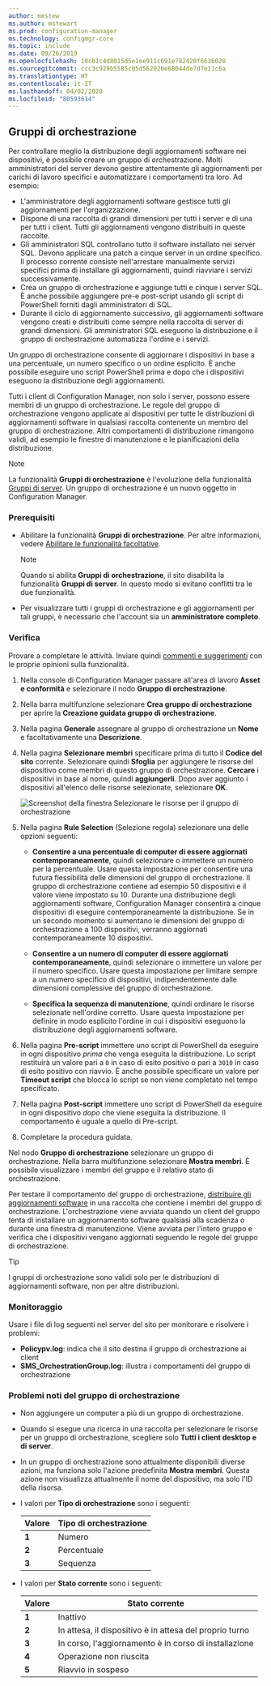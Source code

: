 ```yaml
---
author: mestew
ms.author: mstewart
ms.prod: configuration-manager
ms.technology: configmgr-core
ms.topic: include
ms.date: 09/26/2019
ms.openlocfilehash: 10cb1c4d8015d5e1ee911c691e782420f6636028
ms.sourcegitcommit: ccc3c929b5585c05d562020e68044de7d7e11c6a
ms.translationtype: HT
ms.contentlocale: it-IT
ms.lasthandoff: 04/02/2020
ms.locfileid: "80593614"
---
```

## <a name="orchestration-groups"></a><a name="bkmk_OGs"></a> Gruppi di orchestrazione

<!--3098816-->

Per controllare meglio la distribuzione degli aggiornamenti software nei dispositivi, è possibile creare un gruppo di orchestrazione. Molti amministratori del server devono gestire attentamente gli aggiornamenti per carichi di lavoro specifici e automatizzare i comportamenti tra loro. Ad esempio:

- L'amministratore degli aggiornamenti software gestisce tutti gli aggiornamenti per l'organizzazione.
- Dispone di una raccolta di grandi dimensioni per tutti i server e di una per tutti i client. Tutti gli aggiornamenti vengono distribuiti in queste raccolte.
- Gli amministratori SQL controllano tutto il software installato nei server SQL. Devono applicare una patch a cinque server in un ordine specifico. Il processo corrente consiste nell'arrestare manualmente servizi specifici prima di installare gli aggiornamenti, quindi riavviare i servizi successivamente.
- Crea un gruppo di orchestrazione e aggiunge tutti e cinque i server SQL. È anche possibile aggiungere pre-e post-script usando gli script di PowerShell forniti dagli amministratori di SQL.
- Durante il ciclo di aggiornamento successivo, gli aggiornamenti software vengono creati e distribuiti come sempre nella raccolta di server di grandi dimensioni. Gli amministratori SQL eseguono la distribuzione e il gruppo di orchestrazione automatizza l'ordine e i servizi.

Un gruppo di orchestrazione consente di aggiornare i dispositivi in base a una percentuale, un numero specifico o un ordine esplicito. È anche possibile eseguire uno script PowerShell prima e dopo che i dispositivi eseguono la distribuzione degli aggiornamenti.

Tutti i client di Configuration Manager, non solo i server, possono essere membri di un gruppo di orchestrazione. Le regole del gruppo di orchestrazione vengono applicate ai dispositivi per tutte le distribuzioni di aggiornamenti software in qualsiasi raccolta contenente un membro del gruppo di orchestrazione. Altri comportamenti di distribuzione rimangono validi, ad esempio le finestre di manutenzione e le pianificazioni della distribuzione.

> [!NOTE]
> La funzionalità **Gruppi di orchestrazione** è l'evoluzione della funzionalità [Gruppi di server](/sccm/sum/deploy-use/service-a-server-group). Un gruppo di orchestrazione è un nuovo oggetto in Configuration Manager.

### <a name="prerequisites"></a>Prerequisiti

- Abilitare la funzionalità **Gruppi di orchestrazione**. Per altre informazioni, vedere [Abilitare le funzionalità facoltative](/sccm/core/servers/manage/install-in-console-updates#bkmk_options).

    > [!NOTE]
    > Quando si abilita **Gruppi di orchestrazione**, il sito disabilita la funzionalità **Gruppi di server**. In questo modo si evitano conflitti tra le due funzionalità.

- Per visualizzare tutti i gruppi di orchestrazione e gli aggiornamenti per tali gruppi, è necessario che l'account sia un **amministratore completo**.

### <a name="try-it-out"></a>Verifica

Provare a completare le attività. Inviare quindi [commenti e suggerimenti](/sccm/core/understand/find-help#product-feedback) con le proprie opinioni sulla funzionalità.

1. Nella console di Configuration Manager passare all'area di lavoro **Asset e conformità** e selezionare il nodo **Gruppo di orchestrazione**.

1. Nella barra multifunzione selezionare **Crea gruppo di orchestrazione** per aprire la **Creazione guidata gruppo di orchestrazione**.

1. Nella pagina **Generale** assegnare al gruppo di orchestrazione un **Nome** e facoltativamente una **Descrizione**.

1. Nella pagina **Selezionare membri** specificare prima di tutto il **Codice del sito** corrente. Selezionare quindi **Sfoglia** per aggiungere le risorse del dispositivo come membri di questo gruppo di orchestrazione. **Cercare** i dispositivi in base al nome, quindi **aggiungerli**. Dopo aver aggiunto i dispositivi all'elenco delle risorse selezionate, selezionare **OK**.

    ![Screenshot della finestra Selezionare le risorse per il gruppo di orchestrazione](../../media/3098816-select-resources.png)

1. Nella pagina **Rule Selection** (Selezione regola) selezionare una delle opzioni seguenti:

   - **Consentire a una percentuale di computer di essere aggiornati contemporaneamente**, quindi selezionare o immettere un numero per la percentuale. Usare questa impostazione per consentire una futura flessibilità delle dimensioni del gruppo di orchestrazione. Il gruppo di orchestrazione contiene ad esempio 50 dispositivi e il valore viene impostato su 10. Durante una distribuzione degli aggiornamenti software, Configuration Manager consentirà a cinque dispositivi di eseguire contemporaneamente la distribuzione. Se in un secondo momento si aumentano le dimensioni del gruppo di orchestrazione a 100 dispositivi, verranno aggiornati contemporaneamente 10 dispositivi.

   - **Consentire a un numero di computer di essere aggiornati contemporaneamente**, quindi selezionare o immettere un valore per il numero specifico. Usare questa impostazione per limitare sempre a un numero specifico di dispositivi, indipendentemente dalle dimensioni complessive del gruppo di orchestrazione.

   - **Specifica la sequenza di manutenzione**, quindi ordinare le risorse selezionate nell'ordine corretto. Usare questa impostazione per definire in modo esplicito l'ordine in cui i dispositivi eseguono la distribuzione degli aggiornamenti software.

1. Nella pagina **Pre-script** immettere uno script di PowerShell da eseguire in ogni dispositivo *prima* che venga eseguita la distribuzione. Lo script restituirà un valore pari a `0` in caso di esito positivo o pari a `3010` in caso di esito positivo con riavvio. È anche possibile specificare un valore per **Timeout script** che blocca lo script se non viene completato nel tempo specificato.

1. Nella pagina **Post-script** immettere uno script di PowerShell da eseguire in ogni dispositivo *dopo* che viene eseguita la distribuzione. Il comportamento è uguale a quello di Pre-script.

1. Completare la procedura guidata.

Nel nodo **Gruppo di orchestrazione** selezionare un gruppo di orchestrazione. Nella barra multifunzione selezionare **Mostra membri**. È possibile visualizzare i membri del gruppo e il relativo stato di orchestrazione.

Per testare il comportamento del gruppo di orchestrazione, [distribuire gli aggiornamenti software](/sccm/sum/deploy-use/deploy-software-updates) in una raccolta che contiene i membri del gruppo di orchestrazione. L'orchestrazione viene avviata quando un client del gruppo tenta di installare un aggiornamento software qualsiasi alla scadenza o durante una finestra di manutenzione. Viene avviata per l'intero gruppo e verifica che i dispositivi vengano aggiornati seguendo le regole del gruppo di orchestrazione.

> [!TIP]
> I gruppi di orchestrazione sono validi solo per le distribuzioni di aggiornamenti software, non per altre distribuzioni.

### <a name="monitor"></a>Monitoraggio

Usare i file di log seguenti nel server del sito per monitorare e risolvere i problemi:

- **Policypv.log**: indica che il sito destina il gruppo di orchestrazione ai client
- **SMS_OrchestrationGroup.log**: illustra i comportamenti del gruppo di orchestrazione

### <a name="orchestration-group-known-issues"></a>Problemi noti del gruppo di orchestrazione

- Non aggiungere un computer a più di un gruppo di orchestrazione.

- Quando si esegue una ricerca in una raccolta per selezionare le risorse per un gruppo di orchestrazione, scegliere solo **Tutti i client desktop e di server**.

- In un gruppo di orchestrazione sono attualmente disponibili diverse azioni, ma funziona solo l'azione predefinita **Mostra membri**. Questa azione non visualizza attualmente il nome del dispositivo, ma solo l'ID della risorsa.

- I valori per **Tipo di orchestrazione** sono i seguenti:

    | Valore | Tipo di orchestrazione |
    |-------|---------|
    |**1**|Numero|
    |**2**|Percentuale|
    |**3**|Sequenza|

- I valori per **Stato corrente** sono i seguenti:

    | Valore | Stato corrente |
    |-------|---------|
    |**1**|Inattivo|
    |**2**|In attesa, il dispositivo è in attesa del proprio turno|
    |**3**|In corso, l'aggiornamento è in corso di installazione|
    |**4**|Operazione non riuscita|
    |**5**|Riavvio in sospeso|
